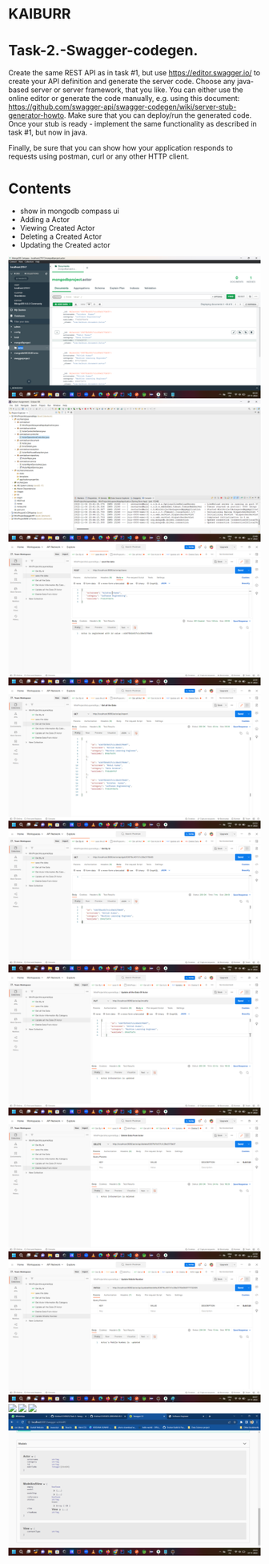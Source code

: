    # KAIBURR
# Task-2.-Swagger-codegen.
Create the same REST API as in task #1, but use https://editor.swagger.io/ to create your API
definition and generate the server code. Choose any java-based server or server framework,
that you like. You can either use the online editor or generate the code manually, e.g. using this
document: https://github.com/swagger-api/swagger-codegen/wiki/server-stub-generator-howto.
Make sure that you can deploy/run the generated code. Once your stub is ready - implement the
same functionality as described in task #1, but now in java.

Finally, be sure that you can show how your application responds to requests using postman,
curl or any other HTTP client.



# Contents
- show in mongodb compass ui
-  Adding a Actor
-  Viewing Created Actor
-  Deleting a Created Actor
-  Updating the Created actor	

![](https://github.com/Krishna12345825/Task-1.-Java-REST-API/blob/main/images/image0.png)
![](https://github.com/Krishna12345825/Task-1.-Java-REST-API/blob/main/images/image1.png)
![](https://github.com/Krishna12345825/Task-1.-Java-REST-API/blob/main/images/image2.png)
![](https://github.com/Krishna12345825/Task-1.-Java-REST-API/blob/main/images/image3.png)
![](https://github.com/Krishna12345825/Task-1.-Java-REST-API/blob/main/images/image4.png)
![](https://github.com/Krishna12345825/Task-1.-Java-REST-API/blob/main/images/image5.png)
![](https://github.com/Krishna12345825/Task-1.-Java-REST-API/blob/main/images/image6.png)
![](https://github.com/Krishna12345825/Task-1.-Java-REST-API/blob/main/images/image7.png)
![](https://github.com/Krishna12345825/Task-1.-Java-REST-API/blob/main/images/image8.png)
![](https://github.com/Krishna12345825/Task-1.-Java-REST-API/blob/main/images/image9.png)
![](https://github.com/Krishna12345825/Task-1.-Java-REST-API/blob/main/images/image10.png)
![](https://github.com/Krishna12345825/Task-2.-Swagger-codegen./blob/main/images/Screenshot%20(20).png)
